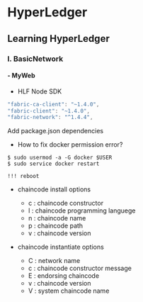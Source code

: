 # HyperLedger

## Learning HyperLedger

### I. BasicNetwork

#### - MyWeb
- HLF Node SDK
~~~javascript
"fabric-ca-client": "~1.4.0",
"fabric-client": "~1.4.0",
"fabric-network": "^1.4.4",
~~~
Add package.json dependencies

- How to fix docker permission error?
~~~
$ sudo usermod -a -G docker $USER 
$ sudo service docker restart

!!! reboot
~~~

- chaincode install options
    - c : chaincode constructor
    - l : chaincode programming languege
    - n : chaincode name
    - p : chaincode path
    - v : chaincode version

- chaincode instantiate options
    - C : network name
    - c : chaincode constructor message
    - E : endorsing chaincode
    - v : chaincode version
    - V : system chaincode name

